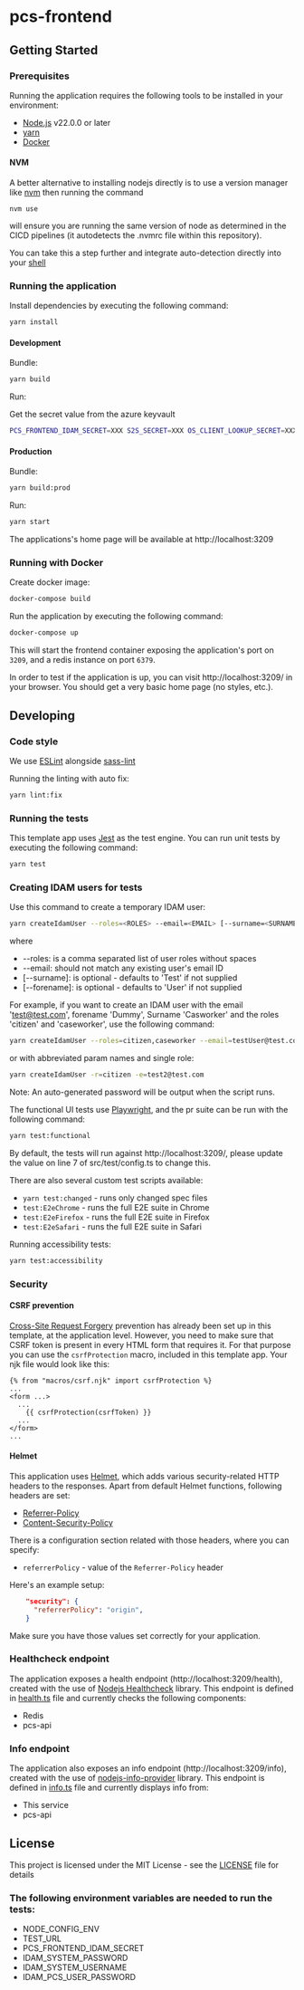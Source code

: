 # pcs-frontend

## Getting Started

### Prerequisites

Running the application requires the following tools to be installed in your environment:

- [Node.js](https://nodejs.org/) v22.0.0 or later
- [yarn](https://yarnpkg.com/)
- [Docker](https://www.docker.com)

#### NVM

A better alternative to installing nodejs directly is to use a version manager like [nvm](https://github.com/nvm-sh/nvm)
then running the command

```
nvm use
```

will ensure you are running the same version of node as determined in the CICD pipelines (it autodetects the .nvmrc file within this repository).

You can take this a step further and integrate auto-detection directly into your [shell](https://github.com/nvm-sh/nvm?tab=readme-ov-file#calling-nvm-use-automatically-in-a-directory-with-a-nvmrc-file)

### Running the application

Install dependencies by executing the following command:

```bash
yarn install
```

#### Development

Bundle:

```bash
yarn build
```

Run:

Get the secret value from the azure keyvault

```bash
PCS_FRONTEND_IDAM_SECRET=XXX S2S_SECRET=XXX OS_CLIENT_LOOKUP_SECRET=XXX yarn start:dev
```

#### Production

Bundle:

```bash
yarn build:prod
```

Run:

```bash
yarn start
```

The applications's home page will be available at http://localhost:3209

### Running with Docker

Create docker image:

```bash
docker-compose build
```

Run the application by executing the following command:

```bash
docker-compose up
```

This will start the frontend container exposing the application's port on `3209`, and a redis instance on port `6379`.

In order to test if the application is up, you can visit http://localhost:3209/ in your browser.
You should get a very basic home page (no styles, etc.).

## Developing

### Code style

We use [ESLint](https://github.com/typescript-eslint/typescript-eslint)
alongside [sass-lint](https://github.com/sasstools/sass-lint)

Running the linting with auto fix:

```bash
yarn lint:fix
```

### Running the tests

This template app uses [Jest](https://jestjs.io//) as the test engine. You can run unit tests by executing
the following command:

```bash
yarn test
```

### Creating IDAM users for tests

Use this command to create a temporary IDAM user:

```bash
yarn createIdamUser --roles=<ROLES> --email=<EMAIL> [--surname=<SURNAME>] [--forename=<FORENAME>]
```

where

- --roles: is a comma separated list of user roles without spaces
- --email: should not match any existing user's email ID
- [--surname]: is optional - defaults to 'Test' if not supplied
- [--forename]: is optional - defaults to 'User' if not supplied

For example, if you want to create an IDAM user with the email 'test@test.com', forename 'Dummy', Surname 'Casworker' and the roles 'citizen' and 'caseworker', use the following command:

```bash
yarn createIdamUser --roles=citizen,caseworker --email=testUser@test.com --surname=Caseworker --forename=Dummy
```

or with abbreviated param names and single role:

```bash
yarn createIdamUser -r=citizen -e=test2@test.com
```

Note: An auto-generated password will be output when the script runs.

The functional UI tests use [Playwright](https://playwright.dev/), and the pr suite can be run with the following command:

```bash
yarn test:functional
```

By default, the tests will run against http://localhost:3209/, please update the value on line 7 of src/test/config.ts to change this.

There are also several custom test scripts available:

- `yarn test:changed` - runs only changed spec files
- `test:E2eChrome` - runs the full E2E suite in Chrome
- `test:E2eFirefox` - runs the full E2E suite in Firefox
- `test:E2eSafari` - runs the full E2E suite in Safari

Running accessibility tests:

```bash
yarn test:accessibility
```

### Security

#### CSRF prevention

[Cross-Site Request Forgery](https://github.com/pillarjs/understanding-csrf) prevention has already been
set up in this template, at the application level. However, you need to make sure that CSRF token
is present in every HTML form that requires it. For that purpose you can use the `csrfProtection` macro,
included in this template app. Your njk file would look like this:

```
{% from "macros/csrf.njk" import csrfProtection %}
...
<form ...>
  ...
    {{ csrfProtection(csrfToken) }}
  ...
</form>
...
```

#### Helmet

This application uses [Helmet](https://helmetjs.github.io/), which adds various security-related HTTP headers
to the responses. Apart from default Helmet functions, following headers are set:

- [Referrer-Policy](https://helmetjs.github.io/docs/referrer-policy/)
- [Content-Security-Policy](https://helmetjs.github.io/docs/csp/)

There is a configuration section related with those headers, where you can specify:

- `referrerPolicy` - value of the `Referrer-Policy` header

Here's an example setup:

```json
    "security": {
      "referrerPolicy": "origin",
    }
```

Make sure you have those values set correctly for your application.

### Healthcheck endpoint

The application exposes a health endpoint (http://localhost:3209/health), created with the use of
[Nodejs Healthcheck](https://github.com/hmcts/nodejs-healthcheck) library. This endpoint is defined
in [health.ts](src/main/routes/health.ts) file and currently checks the following components:

- Redis
- pcs-api

### Info endpoint

The application also exposes an info endpoint (http://localhost:3209/info), created with the use of
[nodejs-info-provider](https://github.com/hmcts/nodejs-info-provider) library. This endpoint is defined
in [info.ts](src/main/routes/info.ts) file and currently displays info from:

- This service
- pcs-api

## License

This project is licensed under the MIT License - see the [LICENSE](LICENSE) file for details

### The following environment variables are needed to run the tests:

- NODE_CONFIG_ENV
- TEST_URL
- PCS_FRONTEND_IDAM_SECRET
- IDAM_SYSTEM_PASSWORD
- IDAM_SYSTEM_USERNAME
- IDAM_PCS_USER_PASSWORD
